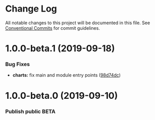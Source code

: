 # Change Log

All notable changes to this project will be documented in this file.
See [Conventional Commits](https://conventionalcommits.org) for commit guidelines.

# 1.0.0-beta.1 (2019-09-18)


### Bug Fixes

* **charts:** fix main and module entry points ([98d74dc](https://github.com/momentum-design/momentum-ui/commit/98d74dc))





# 1.0.0-beta.0 (2019-09-10)

### Publish public BETA
